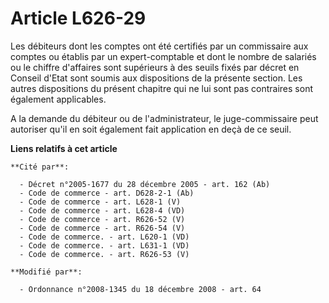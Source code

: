 # Article L626-29

Les débiteurs dont les comptes ont été certifiés par un commissaire aux comptes ou établis par un expert-comptable et dont le
nombre de salariés ou le chiffre d'affaires sont supérieurs à des seuils fixés par décret en Conseil d'Etat sont soumis aux
dispositions de la présente section. Les autres dispositions du présent chapitre qui ne lui sont pas contraires sont
également applicables.

A la demande du débiteur ou de l'administrateur, le juge-commissaire peut autoriser qu'il en soit également fait application
en deçà de ce seuil.

**Liens relatifs à cet article**

	**Cité par**:

	  - Décret n°2005-1677 du 28 décembre 2005 - art. 162 (Ab)
	  - Code de commerce - art. D628-2-1 (Ab)
	  - Code de commerce - art. L628-1 (V)
	  - Code de commerce - art. L628-4 (VD)
	  - Code de commerce - art. R626-52 (V)
	  - Code de commerce - art. R626-54 (V)
	  - Code de commerce. - art. L620-1 (VD)
	  - Code de commerce. - art. L631-1 (VD)
	  - Code de commerce. - art. R626-53 (V)

	**Modifié par**:

	  - Ordonnance n°2008-1345 du 18 décembre 2008 - art. 64
